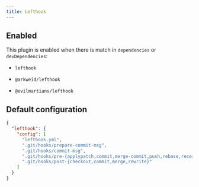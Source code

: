 ```yaml
---
title: Lefthook
---
```


## Enabled

This plugin is enabled when there is match in `dependencies` or
`devDependencies`:

- `lefthook`

- `@arkweid/lefthook`

- `@evilmartians/lefthook`

## Default configuration

```json title="knip.json"
{
  "lefthook": {
    "config": [
      "lefthook.yml",
      ".git/hooks/prepare-commit-msg",
      ".git/hooks/commit-msg",
      ".git/hooks/pre-{applypatch,commit,merge-commit,push,rebase,receive}",
      ".git/hooks/post-{checkout,commit,merge,rewrite}"
    ]
  }
}
```
